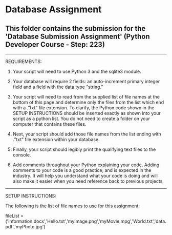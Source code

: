 # Database Assignment

## This folder contains the submission for the 'Database Submission Assignment' (Python Developer Course - Step: 223) 

------------------------------------------------------------------------------------------------------------------

REQUIREMENTS:


1. Your script will need to use Python 3 and the sqlite3 module.

2. Your database will require 2 fields: an auto-increment primary integer field and a field with the data type “string.”

3. Your script will need to read from the supplied list of file names at the bottom of this page and determine only the files from the list which end with a .”txt” file extension. To clarify, the Python code shown in the SETUP INSTRUCTIONS should be inserted exactly as shown into your script as a python list. You do not need to create a folder on your computer that contains these files.

4. Next, your script should add those file names from the list ending with .”txt” file extension within your database.

5. Finally, your script should legibly print the qualifying text files to the console.

6. Add comments throughout your Python explaining your code. Adding comments to your code is a good practice, and is expected in the industry. It will help you understand what your code is doing and will also make it easier when you need reference back to previous projects.


------------------------------------------------------------------------------------------------------------------

SETUP INSTRUCTIONS:

The following is the list of file names to use for this assignment:

fileList = ('information.docx','Hello.txt','myImage.png','myMovie.mpg','World.txt','data.pdf','myPhoto.jpg')



